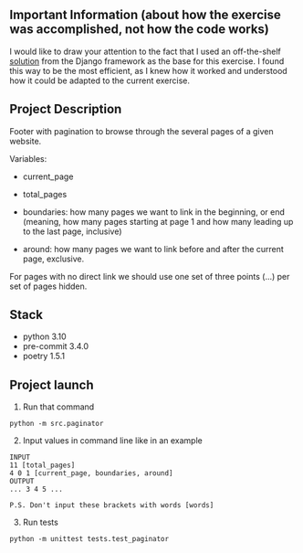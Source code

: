 ## Important Information (about how the exercise was accomplished, not how the code works)
I would like to draw your attention to the fact that I used an off-the-shelf [solution](https://github.com/django/django/blob/main/django/core/paginator.py) from the Django framework as the base for this exercise. I found this way to be the most efficient, as I knew how it worked and understood how it could be adapted to the current exercise.



## Project Description
Footer with pagination to browse through the several pages of a given website.

Variables:

- current_page

- total_pages

- boundaries: how many pages we want to link in the beginning, or end (meaning, how many pages starting at page 1 and how many leading up to the last page, inclusive)

- around: how many pages we want to link before and after the current page, exclusive.

For pages with no direct link we should use one set of three points (...) per set of pages hidden.

## Stack
* python 3.10
* pre-commit 3.4.0
* poetry 1.5.1


## Project launch
1. Run that command
```
python -m src.paginator
```
2. Input values in command line like in an example
```
INPUT
11 [total_pages]
4 0 1 [current_page, boundaries, around]
OUTPUT
... 3 4 5 ...

P.S. Don't input these brackets with words [words]
```
3. Run tests
```
python -m unittest tests.test_paginator
```
